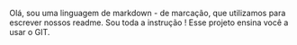 Olá, sou uma linguagem de markdown - de marcação, que utilizamos para escrever nossos readme. Sou toda a instrução ! Esse projeto ensina você a usar o GIT.